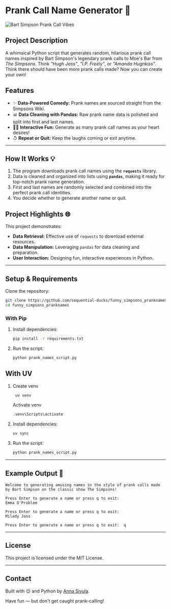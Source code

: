 
# Prank Call Name Generator 🎉

![Bart Simpson Prank Call Vibes](https://media3.giphy.com/media/v1.Y2lkPTc5MGI3NjExM3R1dWs4MzR6Z2p2c2R1YjBwMDNtYXhmZGliZmR6cDAzZGszMTBpZiZlcD12MV9pbnRlcm5hbF9naWZfYnlfaWQmY3Q9Zw/xT5LMSpdMqGMvQRkFa/giphy.gif)

## Project Description
A whimsical Python script that generates random, hilarious prank call names inspired by Bart Simpson's legendary prank calls to Moe's Bar from *The Simpsons*. Think *"Hugh Jass"*, *"I.P. Freely"*, or *"Amanda Hugnkiss"*. Think there should have been more prank calls made? Now you can create your own!

## Features
- ✨ **Data-Powered Comedy:** Prank names are sourced straight from the Simpsons Wiki.
- 📊 **Data Cleaning with Pandas:** Raw prank name data is polished and split into first and last names.
- 👨‍💼 **Interactive Fun:** Generate as many prank call names as your heart desires!
- ↺ **Repeat or Quit:** Keep the laughs coming or exit anytime.

---

## How It Works 💡
1. The program downloads prank call names using the **`requests`** library.
2. Data is cleaned and organized into lists using **`pandas`**, making it ready for top-notch prank name generation.
3. First and last names are randomly selected and combined into the perfect prank call identities.
4. You decide whether to generate another name or quit.

## Project Highlights 🌐
This project demonstrates:
- **Data Retrieval:** Effective use of `requests` to download external resources.
- **Data Manipulation:** Leveraging `pandas` for data cleaning and preparation.
- **User Interaction:** Designing fun, interactive experiences in Python.

---

## Setup & Requirements
 Clone the repository:  
   ```bash
   git clone https://github.com/sequential-ducks/funny_simpsons_pranknames.git
   cd funny_simpsons_pranknames
   ```
### With Pip
1. Install dependencies:  
   ```bash
   pip install -r requirements.txt  
   ```

2. Run the script:  
   ```bash
   python prank_names_script.py
   ```
## With UV
1. Create venv 
   ```bash
    uv venv
   ```
   Activate venv
   ```bash
   .venv\Scripts\activate
   ```
2. Install dependencies:
    ```bash
   uv sync
   ```
3. Run the script:  
   ```bash
   python prank_names_script.py
   ```
---

## Example Output 🤣
```
Welcome to generating amusing names in the style of prank calls made by Bart Simpson on the classic show The Simpsons!

Press Enter to generate a name or press q to exit:
Emma O'Problem

Press Enter to generate a name or press q to exit:
Milady Jass

Press Enter to generate a name or press q to exit:  q
```

---

## License
This project is licensed under the MIT License.

---

## Contact
Built with 😉 and Python by [Anna Sivula](https://github.com/sequential-ducks).

Have fun — but don't get caught prank-calling!

